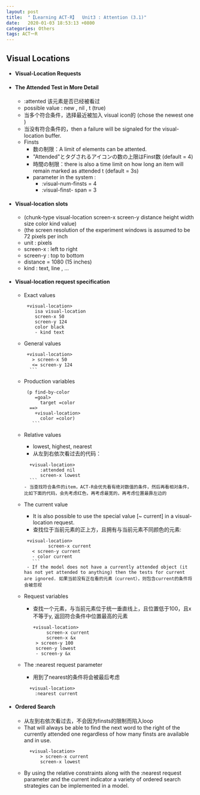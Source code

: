 ```yaml
---
layout: post
title:  "【Learning ACT-R】  Unit3 : Attention (3.1)"
date:   2020-01-03 18:53:13 +0800
categories: Others
tags: ACTーR
---
```

<!-- <img src="{{site.baseurl}}/assets/figs/post-01-03/pic1.jpeg" width="500px"> -->

## Visual Locations
- #### Visual-Location Requests
- #### The Attended Test in More Detail
    - :attented    该元素是否已经被看过
    - possible value :  new ,   nil  ,   t (true)
	- 当多个符合条件，选择最近被加入 visual icon的 (chose the newest one )
	- 当没有符合条件的，then a failure will be signaled for the visual-location buffer.
	- Finsts
		- 数の制限：A limit of elements can be attented.
		- "Attended"とタグされるアイコンの数の上限はFinst数 (default = 4)
		- 時間の制限：there is also a time limit on how long an item will remain marked as attended t  (default = 3s)
		- parameter in the system :
		    - :visual-num-finsts   = 4
		    - :visual-finst- span  = 3
- #### Visual-location slots
    -  (chunk-type visual-location screen-x screen-y distance height width size color kind value)
    -  (the screen resolution of the experiment windows is assumed to be 72 pixels per inch
    -  unit : pixels
    -  screen-x  :  left to right
    -  screen-y  :  top to bottom
    -  distance  = 1080   (15 inches)
    -  kind :  text, line , ...
- #### Visual-location request specification
    - Exact values
        ```
         +visual-location>
            isa visual-location
            screen-x 50
            screen-y 124
            color black
            - kind text
        ```
    - General values
        ```
         +visual-location>
      	   > screen-x 50
      	   <= screen-y 124
    	  ```
    - Production variables
        ```
         (p find-by-color
      	    =goal>
              target =color
          ==>
            +visual-location>
              color =color)
    	   ```
    - Relative values
        - lowest, highest, nearest
        - 从左到右依次看过去的代码：
        ```
          +visual-location>    
  		      :attended nil
  		      screen-x lowest
    	  ```
        - 当查找符合条件的item，ACT-R会优先看有绝对数值的条件，然后再看相对条件，比如下面的代码，会先考虑红色，再考虑最宽的，再考虑位置最靠左边的
    - The current value
        - It is also possible to use the special value [~ current] in a visual-location request.
        - 查找位于当前元素的正上方，且拥有与当前元素不同颜色的元素:
        ```
         +visual-location>
    	 	 	 screen-x current
           < screen-y current
           - color current
    	   ```
    	 - If the model does not have a currently attended object (it has not yet attended to anything) then the tests for current are ignored. 如果当前没有正在看的元素（current），则包含current的条件将会被忽视
    - Request variables
        - 查找一个元素，与当前元素位于统一垂直线上，且位置低于100，且x不等于y,  返回符合条件中位置最高的元素
    	   ```
           +visual-location>
  	 	 	    screen-x current
  	 	 	    screen-x &x
      	    > screen-y 100
      	    screen-y lowest
      	    - screen-y &x
    	   ```

    - The :nearest request parameter
        - 用到了nearest的条件将会被最后考虑
        ```
          +visual-location>
            :nearest current
        ```

- #### Ordered Search
    - 从左到右依次看过去，不会因为finsts的限制而陷入loop
    - That will always be able to find the next word to the right of the currently attended one regardless of how many finsts are available and in use.
      ```
      	+visual-location>
      	    > screen-x current
      	    screen-x lowest
    	```
    - By using the relative constraints along with the :nearest request parameter and the current indicator a variety of ordered search strategies can be implemented in a model.
